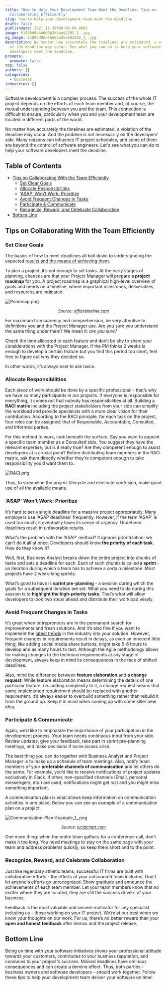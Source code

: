 ```yaml
---
title: "How to Help Your Development Team Meet the Deadline: Tips on
  Collaborating Efficiently"
slug: how-to-help-your-development-team-meet-the-deadline
draft: false
publishDate: 2021-11-30T00:00:00.000Z
image: 61896d0db4666b2d5aed2292_1_.jpg
og_image: 61896d0db4666b2d5aed2292_1_.jpg
description: No matter how accurately the timelines are estimated, a violation
  of the deadline may occur. See what you can do to help your software
  developers meet the deadline.
promote:
  promote: false
top: false
authors: []
categories:
  - business
industries: []
---
```

Software development is a complex process. The success of the whole IT project depends on the efforts of each team member and, of course, the mutual understanding between you and the team. This connection is difficult to ensure, particularly when you and your development team are located in different parts of the world.

No matter how accurately the timelines are estimated, a violation of the deadline may occur. And the problem is not necessarily on the developers’ side. Many reasons can influence IT project schedules, and some of them are beyond the control of software engineers. Let's see what you can do to help your software developers meet the deadline.

<h2>Table of Contents</h2>
<ul>
<li><a href="#tips">Tips on Collaborating With the Team Efficiently</a>
<ul>
<li><a href="#goals">Set Clear Goals</a></li>
<li><a href="#responsibilities">Allocate Responsibilities</a></li>
<li><a href="#asap">‘ASAP’ Won’t Work: Prioritize</a></li>
<li><a href="#changes">Avoid Frequent Changes in Tasks</a></li>
<li><a href="#communicate">Participate & Communicate</a></li>
<li><a href="#recognize">Recognize, Reward, and Celebrate Collaboration</a></li>
</ul>
</li>
<li><a href="#fin">Bottom Line</a></li>
</ul>

<a name="tips"></a>
## Tips on Collaborating With the Team Efficiently
<a name="goals"></a>
### Set Clear Goals
The basics of how to meet deadlines all boil down to understanding the expected [results and the means of achieving them](https://anadea.info/blog/how-to-create-a-solid-business-plan-for-a-mobile-app-startup).

To plan a project, it’s not enough to set tasks. At the early stages of planning, chances are that your Project Manager will prepare __a project roadmap__ for you. A project roadmap is a graphical high-level overview of goals and needs on a timeline, where important milestones, deliverables, and resources are indicated.

![Poadmap.png](Poadmap.png)
_<center><font size="-1">Source: <a href="https://www.officetimeline.com/pro" rel="nofollow" target="_blank">officetimeline.com</a></font></center>_

For maximum transparency and comprehension, be very attentive to definitions you and the Project Manager use. Are you sure you understand the same thing under them? We mean it: _are you sure?_

Check the time allocated to each feature and don’t be shy to share your considerations with the Project Manager. If the PM thinks 2 weeks is enough to develop a certain feature but you find this period too short, feel free to figure out why they decided so.

In other words, it’s always best to ask twice.

<a name="responsibilities"></a>
### Allocate Responsibilities
Each piece of work should be done by a specific professional - that’s why we have so many participants in our projects. If everyone is responsible for everything, it comes out that nobody has responsibilities at all. Building a __RACI matrix__ including the project stakeholders from your side can simplify the workload and provide specialists with a more clear vision for their contribution. According to the RACI principle, for each task on the project, four roles can be assigned: that of Responsible, Accountable, Consulted, and Informed parties.

For this method to work, look beneath the surface. Say you want to appoint a specific team member as a Consulted side. You suggest they have the relevant expertise, but is it really true? Are they competent enough to assist developers at a crucial point? Before distributing team members in the RACI matrix, ask them directly whether they’re competent enough to take responsibility you’d want them to.

![RACI.png](RACI.png)

Thus, to streamline the project lifecycle and eliminate confusion, make good use of all the available means.

<a name="asap"></a>
### ‘ASAP’ Won’t Work: Prioritize
It’s hard to set a single deadline for a massive project appropriately. Many employers use 'ASAP deadlines' frequently. However, if the term 'ASAP' is used too much, it eventually loses its sense of urgency. Undefined deadlines result in unfavorable results.

What’s the problem with the ‘ASAP’ method? It ignores prioritization: we can’t do it all at once. Developers should know __the priority of each task__. How do they know it?

Well, first, Business Analyst breaks down the entire project into chunks of tasks and sets a deadline for each. Each of such chunks is called __a sprint__ - an iteration during which a team has to achieve a certain milestone. Most projects have 2 week-long sprints.

What’s good to have is __sprint pre-planning__ - a session during which the goals for a subsequent iteration are set. What you need to do during this session is to __highlight the high-priority tasks__. That’s what will allow developers to look two steps ahead and distribute their workload wisely.

<a name="changes"></a>
### Avoid Frequent Changes in Tasks
It’s great when entrepreneurs are in the permanent search for improvements and fresh solutions. And it’s also fine if you want to implement the [latest trends](https://anadea.info/blog/mobile-app-trends-where-the-industry-is-heading) in the industry into your solution. However, frequent changes in requirements result in delays, as even an innocent little thing, like adding social media share buttons, might take 5-6 hours to develop and as many hours to test. Although the Agile methodology allows for making changes to the technical requirements at any stage of development, always keep in mind its consequences in the face of shifted deadlines.

Also, mind the difference between __feature elaboration__ and __a change request__. While feature elaboration means determining the details of one particular feature, i.e. adding complexity to it, a change request means that some implemented requirement should be replaced with another requirement. It’s always easier to overbuild something rather than rebuild it from the ground up. Keep it in mind when coming up with some killer new idea.

<a name="communicate"></a>
### Participate & Communicate
Again, we’d like to emphasize the importance of your participation in the development process. Your team needs continuous input from your side. Review updates, give your feedback, take part in sprint pre-planning meetings, and make decisions if some issues arise.

The best thing you can do together with Business Analyst and Project Manager is to make up a schedule of team meetings. Also, notify team members of your __preferable channels of communication__ and let others do the same. For example, you’d like to receive notifications of project updates exclusively in Slack. If other, non-specified channels (Email, personal messengers, etc.) are used, notifications might get lost and you might miss something important.

A communication plan is what allows keep information on communication activities in one place. Below you can see an example of a communication plan on a project.

![Communication-Plan-Example_1_.png](Communication-Plan-Example_1_.png)
_<center><font size="-1">Source: <a href="https://www.lucidchart.com/blog/project-management-communication-plan" rel="nofollow" target="_blank">lucidchart.com</a></font></center>_

One more thing: when the entire team gathers for a conference call, don’t make it too long. You need meetings to stay on the same page with your team and address problems quickly, so keep them short and to the point.

<a name="recognize"></a>
### Recognize, Reward, and Celebrate Collaboration
Just like legendary athletic teams, successful IT firms are built with collaborative efforts - the efforts of your outsourced team included. Don't let anyone's efforts go unrecognized. Show gratitude and announce the achievements of each team member. Let your team members know that no matter where they are located, they are still the success drivers of your business.

Feedback is the most valuable and sincere motivator for any specialist, including us - those working on your IT project. We’re at our best when we know your thoughts on our work. For us, there’s no better reward than your __open and honest feedback__ after demos and the project release.

<a name="fin"></a>
## Bottom Line
Being on time with your software initiatives shows your professional attitude towards your customers, contributes to your business reputation, and conduces to your project's success. Missed deadlines have ominous consequences and can create a domino effect. Thus, both parties - business owners and software developers - should work together. Follow these tips to help your development team deliver your software on time!

